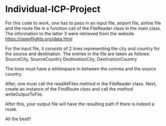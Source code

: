 # Individual-ICP-Project

For this code to work, one has to pass in an input file, airport file, airline file and the route file in a function call of the FileReader class in the main class. The information to the latter 3 were retrieved from the website https://openflights.org/data.html

For the input file, it consists of 2 lines representing the city and country for the source and destination. The entries in the file are taken as follows:
SourceCity, SourceCountry
DestinationCity, DestinationCountry

The lines must have a whitespace in between the comma and the source country. 

After, one must call the readAllFiles method in the FileReader class. 
Next, create an instance of the FindRoute class and call the method writeOutputToFile. 

After this, your output file will have the resulting path if there is indeed a route. 


All the best!!
